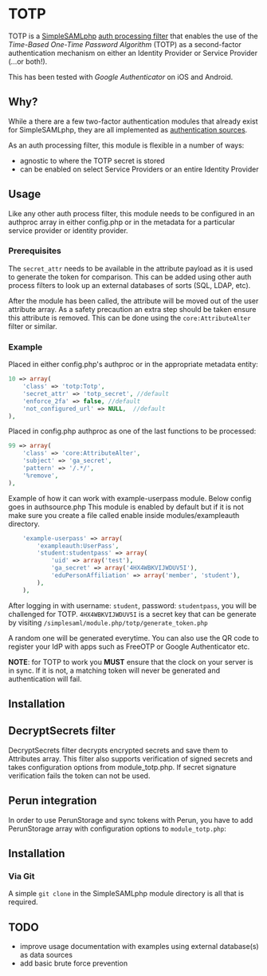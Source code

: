# TOTP

TOTP is a [SimpleSAMLphp](https://simplesamlphp.org/) [auth processing filter](https://simplesamlphp.org/docs/stable/simplesamlphp-authproc) that enables the use of the _Time-Based One-Time Password Algorithm_ (TOTP) as a second-factor authentication mechanism on either an Identity Provider or Service Provider (...or both!).

This has been tested with _Google Authenticator_ on iOS and Android.

## Why?

While a there are a few two-factor authentication modules that already exist for SimpleSAMLphp, they are all implemented as [authentication sources](https://simplesamlphp.org/docs/stable/simplesamlphp-authsource).

As an auth processing filter, this module is flexible in a number of ways:

- agnostic to where the TOTP secret is stored
- can be enabled on select Service Providers or an entire Identity Provider

## Usage

Like any other auth process filter, this module needs to be configured in an authproc array in either config.php or in the metadata for a particular service provider or identity provider.

### Prerequisites

The `secret_attr` needs to be available in the attribute payload as it is used to generate the token for comparison. This can be added using other auth process filters to look up an external databases of sorts (SQL, LDAP, etc).

After the module has been called, the attribute will be moved out of the user attribute array. As a safety precaution an extra step should be taken ensure this attribute is removed. This can be done using the `core:AttributeAlter` filter or similar.

### Example

Placed in either config.php's authproc or in the appropriate metadata entity:

```php
10 => array(
	'class' => 'totp:Totp',
	'secret_attr' => 'totp_secret', //default
	'enforce_2fa' => false, //default
	'not_configured_url' => NULL,  //default
),
```

Placed in config.php authproc as one of the last functions to be processed:

```php
99 => array(
	'class' => 'core:AttributeAlter',
	'subject' => 'ga_secret',
	'pattern' => '/.*/',
	'%remove',
),
```

Example of how it can work with example-userpass module. Below config goes in authsource.php
This module is enabled by default but if it is not make sure you create a file called enable
inside modules/exampleauth directory.

```php
	'example-userpass' => array(
		'exampleauth:UserPass',
		'student:studentpass' => array(
			'uid' => array('test'),
			'ga_secret' => array('4HX4WBKVIJWDUV5I'),
			'eduPersonAffiliation' => array('member', 'student'),
		),
	),
```

After logging in with username: `student`, password: `studentpass`, you will be challenged for TOTP.
`4HX4WBKVIJWDUV5I` is a secret key that can be generate by visiting `/simplesaml/module.php/totp/generate_token.php`

A random one will be generated everytime. You can also use the QR code to register your IdP with apps such as FreeOTP
or Google Authenticator etc.

**NOTE**: for TOTP to work you **MUST** ensure that the clock on your server is in sync. If it is not, a matching token will never be generated and authentication will fail.

## Installation

## DecryptSecrets filter

DecryptSecrets filter decrypts encrypted secrets and save them to Attributes array. This filter also supports verification of signed secrets and takes configuration options from module_totp.php. If secret signature verification fails the token can not be used.

## Perun integration

In order to use PerunStorage and sync tokens with Perun, you have to add PerunStorage array with configuration options to `module_totp.php`:

## Installation

### Via Git

A simple `git clone` in the SimpleSAMLphp module directory is all that is required.

## TODO

- improve usage documentation with examples using external database(s) as data sources
- add basic brute force prevention
